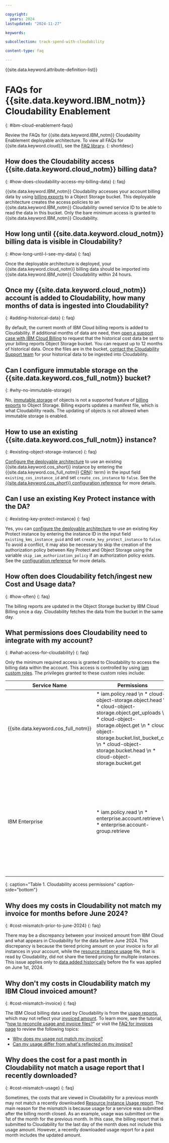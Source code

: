```yaml
---

copyright:
  years: 2024
lastupdated: "2024-11-27"

keywords:

subcollection: track-spend-with-cloudability

content-type: faq

---
```




{{site.data.keyword.attribute-definition-list}}



# FAQs for {{site.data.keyword.IBM_notm}} Cloudability Enablement
{: #ibm-cloud-enablement-faqs}



Review the FAQs for {{site.data.keyword.IBM_notm}} Cloudability Enablement deployable architecture. To view all FAQs for {{site.data.keyword.cloud}}, see the [FAQ library](/docs/faqs).
{: shortdesc}

## How does the Cloudability access {{site.data.keyword.cloud_notm}} billing data?
{: #how-does-cloudability-access-my-billing-data}
{: faq}

{{site.data.keyword.IBM_notm}} Cloudability accesses your account billing data by using [billing exports](https://test.cloud.ibm.com/docs/account?topic=account-exporting-your-usage&interface=ui) to a Object Storage bucket. This deployable architecture creates the access policies to an {{site.data.keyword.IBM_notm}} Cloudability owned service ID to be able to read the data in this bucket. Only the bare minimum access is granted to {{site.data.keyword.IBM_notm}} Cloudability.

## How long until {{site.data.keyword.cloud_notm}} billing data is visible in Cloudability?
{: #how-long-until-I-see-my-data}
{: faq}

Once the deployable architecture is deployed, your {{site.data.keyword.cloud_notm}} billing data should be imported into {{site.data.keyword.IBM_notm}} Cloudability within 24 hours.

## Once my {{site.data.keyword.cloud_notm}} account is added to Cloudability, how many months of data is ingested into Cloudability?
{: #adding-historical-data}
{: faq}

By default, the current month of IBM Cloud billing reports is added to Cloudability. If additional months of data are need, then [open a support case with IBM Cloud Billing](/docs/account?topic=account-exporting-your-usage&interface=ui#access-historical-data) to request that the historical cost data be sent to your billing reports Object Storage bucket. You can request up to 12 months of historical data. Once the files are in the bucket, [contact the Cloudability Support team](https://www.ibm.com/mysupport/s/createrecord/NewCase) for your historical data to be ingested into Cloudability.

## Can I configure immutable storage on the {{site.data.keyword.cos_full_notm}} bucket?
{: #why-no-immutable-storage}

No, [immutable storage](/docs/cloud-object-storage?topic=cloud-object-storage-immutable) of objects is not a supported feature of [billing exports](https://test.cloud.ibm.com/docs/account?topic=account-exporting-your-usage&interface=ui) to Object Storage. Billing exports updates a manifest file, which is what Cloudability reads. The updating of objects is not allowed when immutable storage is enabled.


## How to use an existing {{site.data.keyword.cos_full_notm}} instance?
{: #existing-object-storage-instance}
{: faq}

[Configure the deployable architecture](/docs/secure-enterprise?topic=secure-enterprise-config-project&interface=ui#project-input-values) to use an existing {{site.data.keyword.cos_short}} instance by entering the {{site.data.keyword.cos_full_notm}} [CRN](#x9494304){: term} in the input field `existing_cos_instance_id` and set `create_cos_instance` to `false`. See the [{{site.data.keyword.cos_short}} configuration reference](/docs/track-spend-with-cloudability?topic=track-spend-with-cloudability-configure#cos-billing-exports-config) for more details.

## Can I use an existing Key Protect instance with the DA?
{: #existing-key-protect-instance}
{: faq}

Yes, you can [configure the deployable architecture](/docs/secure-enterprise?topic=secure-enterprise-config-project&interface=ui#project-input-values) to use an existing Key Protect instance by entering the instance ID in the input field `existing_kms_instance_guid` and set `create_key_protect_instance` to `false`. To avoid a conflict, it may also be necessary to skip the creation of the authorization policy between Key Protect and Object Storage using the variable `skip_iam_authorization_policy` if an authorization policy exists. See the [configuration reference](/docs/track-spend-with-cloudability?topic=track-spend-with-cloudability-configure#cos-bucket-encryption-config) for more details.

## How often does Cloudability fetch/ingest new Cost and Usage data?
{: #how-often}
{: faq}

The billing reports are updated in the Object Storage bucket by IBM Cloud Billing once a day. Cloudability fetches the data from the bucket in the same day.

## What permissions does Cloudability need to integrate with my account?
{: #what-access-for-cloudability}
{: faq}

Only the minimum required access is granted to Cloudability to access the billing data within the account. This access is controlled by using [iam custom roles](/docs/account?topic=account-custom-roles&interface=ui&q=iam+custom+roles&tags=account). The privileges granted to these custom roles include:


| Service Name | Permissions | Reason |
|------|-------------|-------------|
| {{site.data.keyword.cos_full_notm}} | * iam.policy.read \n * cloud-object-storage.object.head \n * cloud-object-storage.object.get_uploads \n * cloud-object-storage.object.get \n * cloud-object-storage.bucket.list_bucket_crn \n * cloud-object-storage.bucket.head \n * cloud-object-storage.bucket.get | To list the objects in the bucket and to read the contents of the billing report files.|
| IBM Enterprise | * iam.policy.read \n * enterprise.account.retrieve \n * enterprise.account-group.retrieve | For enterprise accounts only. Needed for reading the names of the child accounts and account groups within the enterprise account. |
{: caption="Table 1. Cloudability access permissions" caption-side="bottom"}


## Why does my costs in Cloudability not match my invoice for months before June 2024?
{: #cost-mismatch-prior-to-june-2024}
{: faq}

There may be a discrepancy between your invoiced amount from IBM Cloud and what appears in Cloudability for the data before June 2024. This discrepancy is because the tiered pricing amount on your invoice is for all instances in your account, while the [resource instance usage](/docs/billing-usage?topic=billing-usage-exporting-your-usage&interface=ui#instances-CSV-version-1-2) file, that is read by Cloudability, did not share the tiered pricing for multiple instances. This issue applies only to [data added historically](#adding-historical-data) before the fix was applied on June 1st, 2024.

## Why don't my costs in Cloudability match my IBM Cloud invoiced amount?
{: #cost-mismatch-invoice}
{: faq}

The IBM Cloud billing data used by Cloudability is from the [usage reports](https://cloud.ibm.com/docs/account?topic=account-viewingusage), which may not reflect your [invoiced amount](/docs/account?topic=account-managing-invoices). To learn more, see the tutorial, "[how to reconcile usage and invoice files?](/docs/enterprise-management?topic=enterprise-management-tutorial-reconcile-invoice)" or visit the [FAQ for invoices page](/docs/account?topic=account-invoice-faq) to review the following topics:

* [Why does my usage not match my invoice?](/docs/account?topic=account-invoice-faq#usage-not-match-invoice)
* [Can my usage differ from what's reflected on my invoice?](/docs/account?topic=account-invoice-faq#invoice-usage-differ)

## Why does the cost for a past month in Cloudability not match a usage report that I recently downloaded?
{: #cost-mismatch-usage}
{: faq}

Sometimes, the costs that are viewed in Cloudability for a previous month may not match a recently downloaded [Resource Instance Usage report](/docs/billing-usage?topic=billing-usage-exporting-your-usage&interface=ui#instances-CSV-version-1-2). The main reason for the mismatch is because usage for a service was submitted after the billing month closed. As an example, usage was submitted on the 1st of the month for the previous month. In this case, the billing report that is submitted to Cloudability for the last day of the month does not include this usage amount. However, a recently downloaded usage report for a past month includes the updated amount.

